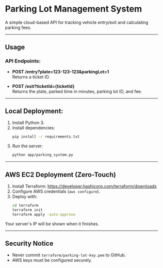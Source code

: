 # Parking Lot Management System

A simple cloud-based API for tracking vehicle entry/exit and calculating parking fees.

---

## Usage

### API Endpoints:

- **POST /entry?plate=123-123-123&parkingLot=1**  
  Returns a ticket ID.

- **POST /exit?ticketId={ticketId}**  
  Returns the plate, parked time in minutes, parking lot ID, and fee.

---

## Local Deployment:

1. Install Python 3.
2. Install dependencies:
    ```bash
    pip install -r requirements.txt
    ```
3. Run the server:
    ```bash
    python app/parking_system.py
    ```

---

## AWS EC2 Deployment (Zero-Touch)

1. Install Terraform: https://developer.hashicorp.com/terraform/downloads  
2. Configure AWS credentials (`aws configure`).
3. Deploy with:
    ```bash
    cd terraform
    terraform init
    terraform apply -auto-approve
    ```

Your server's IP will be shown when it finishes.

---

## Security Notice

- Never commit `terraform/parking-lot-key.pem` to GitHub.
- AWS keys must be configured securely.
